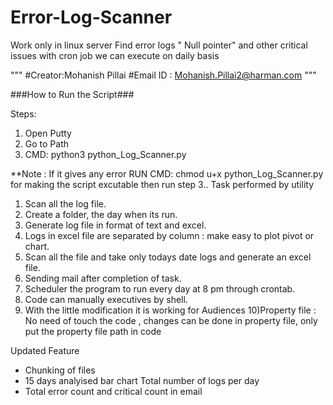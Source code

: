 # Error-Log-Scanner
Work only in linux server Find error logs " Null pointer" and other critical issues with cron job we can execute on daily basis 


"""
#Creator:Mohanish Pillai 
#Email ID : Mohanish.Pillai2@harman.com
"""

###How to Run the Script###

Steps:

1) Open Putty 
2) Go to Path
3) CMD: python3 python_Log_Scanner.py

**Note : If it gives any error RUN CMD: chmod u+x python_Log_Scanner.py  for making the script excutable then run step 3..
Task performed by utility
1) Scan all the log file.
2) Create a folder, the day when its run.
3) Generate log file in format of text and excel.
4) Logs in excel file are separated by column : make easy to plot pivot or chart.
5) Scan all the file and take only todays date logs and generate an excel file.
6) Sending mail after completion of task.
7) Scheduler the program to run every day at 8 pm through crontab.
8) Code can manually executives by shell.
9) With the little modification it is working for Audiences
10)Property file :  No need of touch the code , changes can be done in property file, only put the property file path in code


Updated Feature
+ Chunking of files
+ 15 days analyised bar chart Total number of logs per day
+ Total error count and critical count in email

